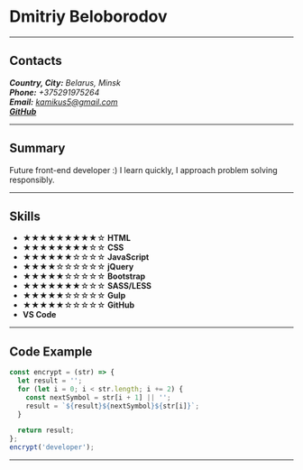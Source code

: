 # Dmitriy Beloborodov

---

## Contacts

***Country, City:*** *Belarus, Minsk*  
***Phone:*** *+375291975264*  
***Email:*** *kamikus5@gmail.com*  
[***GitHub***](https://github.com/kamikus5)  

---

## Summary

Future front-end developer :) I learn quickly, I approach problem solving responsibly.

---

## Skills

* &#9733;&#9733;&#9733;&#9733;&#9733;&#9733;&#9733;&#9733;&#9733;&#9734; **HTML**
* &#9733;&#9733;&#9733;&#9733;&#9733;&#9733;&#9733;&#9733;&#9734;&#9734; **CSS**
* &#9733;&#9733;&#9733;&#9733;&#9733;&#9733;&#9734;&#9734;&#9734;&#9734; **JavaScript**
* &#9733;&#9733;&#9733;&#9733;&#9734;&#9734;&#9734;&#9734;&#9734;&#9734; **jQuery**
* &#9733;&#9733;&#9733;&#9733;&#9733;&#9734;&#9734;&#9734;&#9734;&#9734; **Bootstrap**
* &#9733;&#9733;&#9733;&#9733;&#9733;&#9733;&#9733;&#9734;&#9734;&#9734; **SASS/LESS**
* &#9733;&#9733;&#9733;&#9733;&#9733;&#9734;&#9734;&#9734;&#9734;&#9734; **Gulp**
* &#9733;&#9733;&#9733;&#9733;&#9733;&#9734;&#9734;&#9734;&#9734;&#9734; **GitHub**
* **VS Code**

---

## Code Example

```javascript
const encrypt = (str) => {
  let result = '';
  for (let i = 0; i < str.length; i += 2) {
    const nextSymbol = str[i + 1] || '';
    result = `${result}${nextSymbol}${str[i]}`;
  }

  return result;
};
encrypt('developer');

```

---